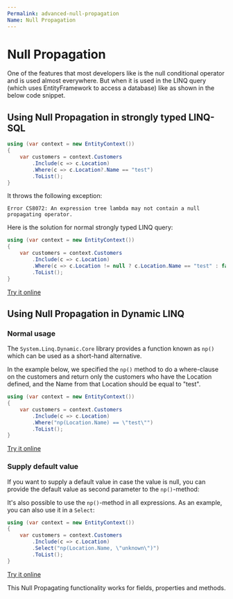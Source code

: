 ```yaml
---
Permalink: advanced-null-propagation
Name: Null Propagation
---
```


# Null Propagation

One of the features that most developers like is the null conditional operator and is used almost everywhere. But when it is used in the LINQ query (which uses EntityFramework to access a database) like as shown in the below code snippet.

## Using Null Propagation in strongly typed LINQ-SQL

```csharp
using (var context = new EntityContext())
{
    var customers = context.Customers
        .Include(c => c.Location)
        .Where(c => c.Location?.Name == "test")
        .ToList();
}
```

It throws the following exception:

`Error CS8072: An expression tree lambda may not contain a null propagating operator.`

Here is the solution for normal strongly typed LINQ query:

```csharp
using (var context = new EntityContext())
{
    var customers = context.Customers
        .Include(c => c.Location)
        .Where(c => c.Location != null ? c.Location.Name == "test" : false)
        .ToList();
}
```

[Try it online](https://dotnetfiddle.net/qmi6D8)

## Using Null Propagation in Dynamic LINQ

### Normal usage

The `System.Linq.Dynamic.Core` library provides a function known as `np()` which can be used as a short-hand alternative.

In the example below, we specified the `np()` method to do a where-clause on the customers and return only the customers who have the Location defined, and the Name from that Location should be equal to "test".

```csharp
using (var context = new EntityContext())
{
    var customers = context.Customers
        .Include(c => c.Location)
        .Where("np(Location.Name) == \"test\"")
        .ToList();
}
```

[Try it online](https://dotnetfiddle.net/AlCj05)

### Supply default value

If you want to supply a default value in case the value is null, you can provide the default value as second parameter to the `np()`-method:

It's also possible to use the `np()`-method in all expressions. As an example, you can also use it in a `Select`:

```csharp
using (var context = new EntityContext())
{
    var customers = context.Customers
        .Include(c => c.Location)
        .Select("np(Location.Name, \"unknown\")")
        .ToList();
}
```

[Try it online](https://dotnetfiddle.net/adddbt)

This Null Propagating functionality works for fields, properties and methods.
